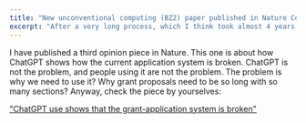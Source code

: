 ```yaml
---
title: "New unconventional computing (BZ2) paper published in Nature Communcations!"
excerpt: "After a very long process, which I think took almost 4 years, the paper we internally called "BZ2" has finally been published."
---
```


I have published a third opinion piece in Nature. This one is about how ChatGPT shows how the current application system is broken. ChatGPT is not the problem, and people using it are not the problem. The problem is why we need to use it? Why grant proposals need to be so long with so many sections? Anyway, check the piece by yourselves: 

["ChatGPT use shows that the grant-application system is broken"](https://www.nature.com/articles/d41586-023-03238-5)
